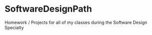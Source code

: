 # SoftwareDesignPath
Homework / Projects for all of my classes during the Software Design Specialty 
